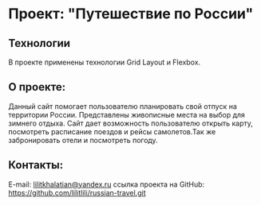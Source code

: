 # Проект: **"Путешествие по России"**

## Технологии 
В проекте применены технологии Grid Layout и Flexbox.

## О проекте:
Данный сайт помогает пользователю планировать свой отпуск на территории России.
Представлены живописные места на выбор для зимнего отдыха. 
Сайт дает возможность пользователю открыть карту, посмотреть расписание поездов и рейсы самолетов.Так же забронировать отели и посмотреть погоду.


## Контакты:
E-mail: lilitkhalatian@yandex.ru
ссылка проекта на GitHub: https://github.com/lilitlili/russian-travel.git

